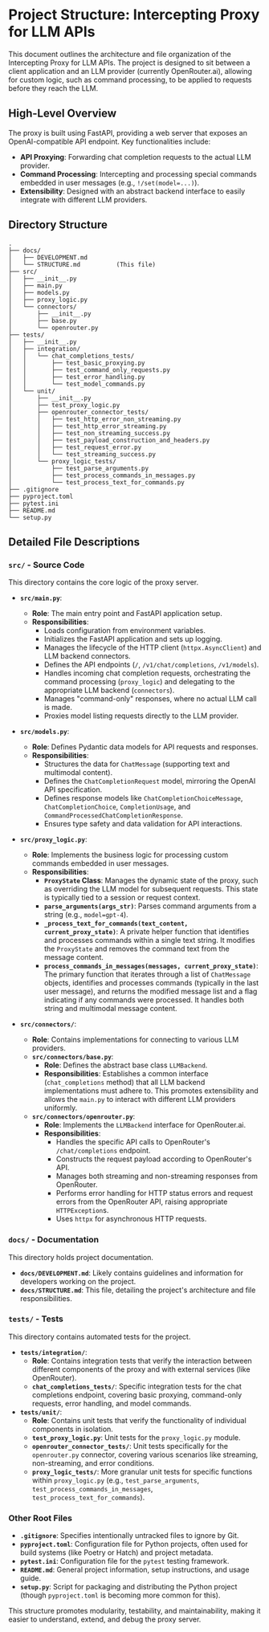 # Project Structure: Intercepting Proxy for LLM APIs

This document outlines the architecture and file organization of the Intercepting Proxy for LLM APIs. The project is designed to sit between a client application and an LLM provider (currently OpenRouter.ai), allowing for custom logic, such as command processing, to be applied to requests before they reach the LLM.

## High-Level Overview

The proxy is built using FastAPI, providing a web server that exposes an OpenAI-compatible API endpoint. Key functionalities include:
*   **API Proxying**: Forwarding chat completion requests to the actual LLM provider.
*   **Command Processing**: Intercepting and processing special commands embedded in user messages (e.g., `!/set(model=...)`).
*   **Extensibility**: Designed with an abstract backend interface to easily integrate with different LLM providers.

## Directory Structure

```
.
├── docs/
│   ├── DEVELOPMENT.md
│   └── STRUCTURE.md          (This file)
├── src/
│   ├── __init__.py
│   ├── main.py
│   ├── models.py
│   ├── proxy_logic.py
│   └── connectors/
│       ├── __init__.py
│       ├── base.py
│       └── openrouter.py
├── tests/
│   ├── __init__.py
│   ├── integration/
│   │   └── chat_completions_tests/
│   │       ├── test_basic_proxying.py
│   │       ├── test_command_only_requests.py
│   │       ├── test_error_handling.py
│   │       └── test_model_commands.py
│   └── unit/
│       ├── __init__.py
│       ├── test_proxy_logic.py
│       ├── openrouter_connector_tests/
│       │   ├── test_http_error_non_streaming.py
│       │   ├── test_http_error_streaming.py
│       │   ├── test_non_streaming_success.py
│       │   ├── test_payload_construction_and_headers.py
│       │   ├── test_request_error.py
│       │   └── test_streaming_success.py
│       └── proxy_logic_tests/
│           ├── test_parse_arguments.py
│           ├── test_process_commands_in_messages.py
│           └── test_process_text_for_commands.py
├── .gitignore
├── pyproject.toml
├── pytest.ini
├── README.md
└── setup.py
```

## Detailed File Descriptions

### `src/` - Source Code

This directory contains the core logic of the proxy server.

*   **`src/main.py`**:
    *   **Role**: The main entry point and FastAPI application setup.
    *   **Responsibilities**:
        *   Loads configuration from environment variables.
        *   Initializes the FastAPI application and sets up logging.
        *   Manages the lifecycle of the HTTP client (`httpx.AsyncClient`) and LLM backend connectors.
        *   Defines the API endpoints (`/`, `/v1/chat/completions`, `/v1/models`).
        *   Handles incoming chat completion requests, orchestrating the command processing (`proxy_logic`) and delegating to the appropriate LLM backend (`connectors`).
        *   Manages "command-only" responses, where no actual LLM call is made.
        *   Proxies model listing requests directly to the LLM provider.

*   **`src/models.py`**:
    *   **Role**: Defines Pydantic data models for API requests and responses.
    *   **Responsibilities**:
        *   Structures the data for `ChatMessage` (supporting text and multimodal content).
        *   Defines the `ChatCompletionRequest` model, mirroring the OpenAI API specification.
        *   Defines response models like `ChatCompletionChoiceMessage`, `ChatCompletionChoice`, `CompletionUsage`, and `CommandProcessedChatCompletionResponse`.
        *   Ensures type safety and data validation for API interactions.

*   **`src/proxy_logic.py`**:
    *   **Role**: Implements the business logic for processing custom commands embedded in user messages.
    *   **Responsibilities**:
        *   **`ProxyState` Class**: Manages the dynamic state of the proxy, such as overriding the LLM model for subsequent requests. This state is typically tied to a session or request context.
        *   **`parse_arguments(args_str)`**: Parses command arguments from a string (e.g., `model=gpt-4`).
        *   **`_process_text_for_commands(text_content, current_proxy_state)`**: A private helper function that identifies and processes commands within a single text string. It modifies the `ProxyState` and removes the command text from the message content.
        *   **`process_commands_in_messages(messages, current_proxy_state)`**: The primary function that iterates through a list of `ChatMessage` objects, identifies and processes commands (typically in the last user message), and returns the modified message list and a flag indicating if any commands were processed. It handles both string and multimodal message content.

*   **`src/connectors/`**:
    *   **Role**: Contains implementations for connecting to various LLM providers.
    *   **`src/connectors/base.py`**:
        *   **Role**: Defines the abstract base class `LLMBackend`.
        *   **Responsibilities**: Establishes a common interface (`chat_completions` method) that all LLM backend implementations must adhere to. This promotes extensibility and allows the `main.py` to interact with different LLM providers uniformly.
    *   **`src/connectors/openrouter.py`**:
        *   **Role**: Implements the `LLMBackend` interface for OpenRouter.ai.
        *   **Responsibilities**:
            *   Handles the specific API calls to OpenRouter's `/chat/completions` endpoint.
            *   Constructs the request payload according to OpenRouter's API.
            *   Manages both streaming and non-streaming responses from OpenRouter.
            *   Performs error handling for HTTP status errors and request errors from the OpenRouter API, raising appropriate `HTTPException`s.
            *   Uses `httpx` for asynchronous HTTP requests.

### `docs/` - Documentation

This directory holds project documentation.

*   **`docs/DEVELOPMENT.md`**: Likely contains guidelines and information for developers working on the project.
*   **`docs/STRUCTURE.md`**: This file, detailing the project's architecture and file responsibilities.

### `tests/` - Tests

This directory contains automated tests for the project.

*   **`tests/integration/`**:
    *   **Role**: Contains integration tests that verify the interaction between different components of the proxy and with external services (like OpenRouter).
    *   **`chat_completions_tests/`**: Specific integration tests for the chat completions endpoint, covering basic proxying, command-only requests, error handling, and model commands.
*   **`tests/unit/`**:
    *   **Role**: Contains unit tests that verify the functionality of individual components in isolation.
    *   **`test_proxy_logic.py`**: Unit tests for the `proxy_logic.py` module.
    *   **`openrouter_connector_tests/`**: Unit tests specifically for the `openrouter.py` connector, covering various scenarios like streaming, non-streaming, and error conditions.
    *   **`proxy_logic_tests/`**: More granular unit tests for specific functions within `proxy_logic.py` (e.g., `test_parse_arguments`, `test_process_commands_in_messages`, `test_process_text_for_commands`).

### Other Root Files

*   **`.gitignore`**: Specifies intentionally untracked files to ignore by Git.
*   **`pyproject.toml`**: Configuration file for Python projects, often used for build systems (like Poetry or Hatch) and project metadata.
*   **`pytest.ini`**: Configuration file for the `pytest` testing framework.
*   **`README.md`**: General project information, setup instructions, and usage guide.
*   **`setup.py`**: Script for packaging and distributing the Python project (though `pyproject.toml` is becoming more common for this).

This structure promotes modularity, testability, and maintainability, making it easier to understand, extend, and debug the proxy server.
